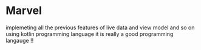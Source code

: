 # Marvel
implemeting all the previous features of live data and view model and so on 
using kotlin programming language 
it is really a good programming langauge !!
